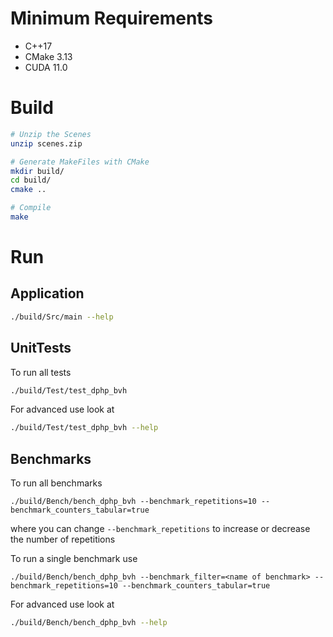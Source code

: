 # Minimum Requirements

- C++17
- CMake 3.13
- CUDA 11.0


# Build

```bash
# Unzip the Scenes 
unzip scenes.zip

# Generate MakeFiles with CMake
mkdir build/
cd build/
cmake ..

# Compile
make
```

# Run

## Application

```bash
./build/Src/main --help
```

## UnitTests

To run all tests
```bash
./build/Test/test_dphp_bvh
```

For advanced use look at
```bash
./build/Test/test_dphp_bvh --help
```

## Benchmarks

To run all benchmarks

```
./build/Bench/bench_dphp_bvh --benchmark_repetitions=10 --benchmark_counters_tabular=true
```
where you can change ```--benchmark_repetitions``` to increase or decrease the number of repetitions


To run a single benchmark use
```
./build/Bench/bench_dphp_bvh --benchmark_filter=<name of benchmark> --benchmark_repetitions=10 --benchmark_counters_tabular=true
```

For advanced use look at
```bash
./build/Bench/bench_dphp_bvh --help
```
